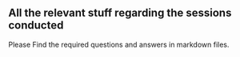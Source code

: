 ## All the relevant stuff regarding the sessions conducted

Please Find the required questions and answers in markdown files.
